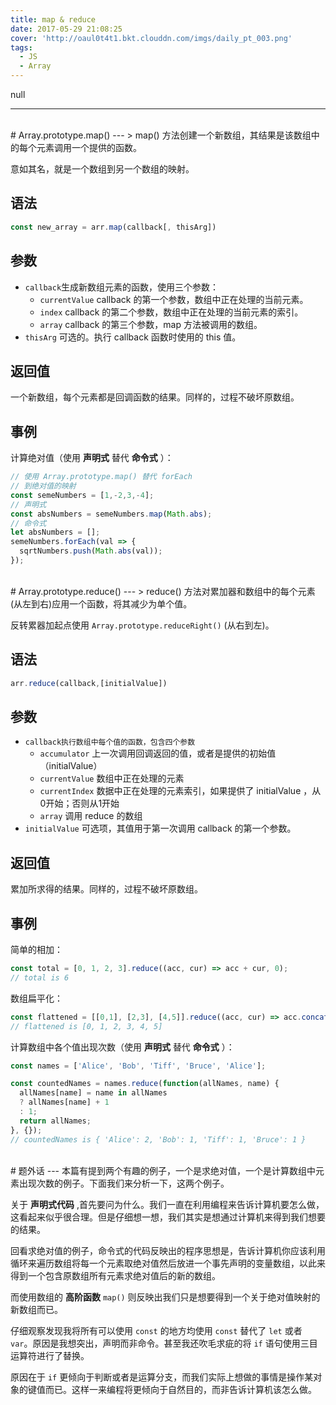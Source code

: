 ```yaml
---
title: map & reduce
date: 2017-05-29 21:08:25
cover: 'http://oaul0t4t1.bkt.clouddn.com/imgs/daily_pt_003.png'
tags: 
  - JS
  - Array
---
```


null

---
<br>
# Array.prototype.map()
---
> map() 方法创建一个新数组，其结果是该数组中的每个元素调用一个提供的函数。

意如其名，就是一个数组到另一个数组的映射。

## 语法
``` js
const new_array = arr.map(callback[, thisArg])
```

## 参数
- `callback`生成新数组元素的函数，使用三个参数：
  - `currentValue` callback 的第一个参数，数组中正在处理的当前元素。
  - `index` callback 的第二个参数，数组中正在处理的当前元素的索引。
  - `array` callback 的第三个参数，map 方法被调用的数组。
- `thisArg`
可选的。执行 callback 函数时使用的 this 值。

## 返回值
一个新数组，每个元素都是回调函数的结果。同样的，过程不破坏原数组。

## 事例
计算绝对值（使用 **声明式** 替代 **命令式** ）：
``` js
// 使用 Array.prototype.map() 替代 forEach
// 到绝对值的映射
const semeNumbers = [1,-2,3,-4];
// 声明式
const absNumbers = semeNumbers.map(Math.abs);
// 命令式
let absNumbers = [];
semeNumbers.forEach(val => {
  sqrtNumbers.push(Math.abs(val));
});
```

<br>
# Array.prototype.reduce()
---
> reduce() 方法对累加器和数组中的每个元素 (从左到右)应用一个函数，将其减少为单个值。

反转累器加起点使用 `Array.prototype.reduceRight()` (从右到左)。

## 语法
``` js
arr.reduce(callback,[initialValue])
```

## 参数
- `callback执行数组中每个值的函数，包含四个参数`
  - `accumulator` 上一次调用回调返回的值，或者是提供的初始值（initialValue）
  - `currentValue` 数组中正在处理的元素
  - `currentIndex` 数据中正在处理的元素索引，如果提供了 initialValue ，从0开始；否则从1开始
  - `array` 调用 reduce 的数组
- `initialValue` 可选项，其值用于第一次调用 callback 的第一个参数。

## 返回值
累加所求得的结果。同样的，过程不破坏原数组。

## 事例
简单的相加：
``` js
const total = [0, 1, 2, 3].reduce((acc, cur) => acc + cur, 0);
// total is 6
```
数组扁平化：
``` js
const flattened = [[0,1], [2,3], [4,5]].reduce((acc, cur) => acc.concat(cur), []);
// flattened is [0, 1, 2, 3, 4, 5]
```
计算数组中各个值出现次数（使用 **声明式** 替代 **命令式** ）：
``` js
const names = ['Alice', 'Bob', 'Tiff', 'Bruce', 'Alice'];

const countedNames = names.reduce(function(allNames, name) {
  allNames[name] = name in allNames
  ? allNames[name] + 1
  : 1;
  return allNames;
}, {});
// countedNames is { 'Alice': 2, 'Bob': 1, 'Tiff': 1, 'Bruce': 1 }
```
<br>
# 题外话
---
本篇有提到两个有趣的例子，一个是求绝对值，一个是计算数组中元素出现次数的例子。下面我们来分析一下，这两个例子。

关于 **声明式代码** ,首先要问为什么。我们一直在利用编程来告诉计算机要怎么做，这看起来似乎很合理。但是仔细想一想，我们其实是想通过计算机来得到我们想要的结果。

回看求绝对值的例子，命令式的代码反映出的程序思想是，告诉计算机你应该利用循环来遍历数组将每一个元素取绝对值然后放进一个事先声明的变量数组，以此来得到一个包含原数组所有元素求绝对值后的新的数组。

而使用数组的 **高阶函数** `map()` 则反映出我们只是想要得到一个关于绝对值映射的新数组而已。

仔细观察发现我将所有可以使用 `const` 的地方均使用 `const` 替代了 `let` 或者 `var`。原因是我想突出，声明而非命令。甚至我还吹毛求疵的将 `if` 语句使用三目运算符进行了替换。

原因在于 `if` 更倾向于判断或者是运算分支，而我们实际上想做的事情是操作某对象的键值而已。这样一来编程将更倾向于自然目的，而非告诉计算机该怎么做。



